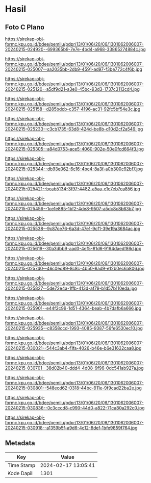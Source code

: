# Hasil

## Foto C Plano

https://sirekap-obj-formc.kpu.go.id/bdee/pemilu/pdpr/13/01/06/20/06/1301062006007-20240215-024920--699365b9-7e7e-4bd4-a968-33865274884c.jpg

https://sirekap-obj-formc.kpu.go.id/bdee/pemilu/pdpr/13/01/06/20/06/1301062006007-20240215-025007--aa2035bb-2db9-4591-ad97-f3be772c4f6b.jpg

https://sirekap-obj-formc.kpu.go.id/bdee/pemilu/pdpr/13/01/06/20/06/1301062006007-20240215-025120--a5df9d21-a3e0-45bc-93d3-1737c3113cd4.jpg

https://sirekap-obj-formc.kpu.go.id/bdee/pemilu/pdpr/13/01/06/20/06/1301062006007-20240215-025158--d285bdcb-c357-4196-ac31-92fc5bf54e3c.jpg

https://sirekap-obj-formc.kpu.go.id/bdee/pemilu/pdpr/13/01/06/20/06/1301062006007-20240215-025233--c3cb1735-63d8-424d-be8b-d10d2cf2a549.jpg

https://sirekap-obj-formc.kpu.go.id/bdee/pemilu/pdpr/13/01/06/20/06/1301062006007-20240215-025305--a84d0753-ace5-4060-902e-50e0fcd664f3.jpg

https://sirekap-obj-formc.kpu.go.id/bdee/pemilu/pdpr/13/01/06/20/06/1301062006007-20240215-025344--db93e062-6c16-4bc4-8a3f-a0b300c92bf7.jpg

https://sirekap-obj-formc.kpu.go.id/bdee/pemilu/pdpr/13/01/06/20/06/1301062006007-20240215-025421--bcab5134-3f97-4482-a5aa-e1c7eb7ea856.jpg

https://sirekap-obj-formc.kpu.go.id/bdee/pemilu/pdpr/13/01/06/20/06/1301062006007-20240215-025456--1ce1e885-1bf2-4de8-9507-a5dc8c8b63b7.jpg

https://sirekap-obj-formc.kpu.go.id/bdee/pemilu/pdpr/13/01/06/20/06/1301062006007-20240215-025538--9c87ce76-6a3d-47e1-9cf1-39e19a3684ac.jpg

https://sirekap-obj-formc.kpu.go.id/bdee/pemilu/pdpr/13/01/06/20/06/1301062006007-20240215-025619--30a3dbb9-aad0-4ef5-81d6-9164daedf86d.jpg

https://sirekap-obj-formc.kpu.go.id/bdee/pemilu/pdpr/13/01/06/20/06/1301062006007-20240215-025740--46c0ed89-8c8c-4b50-8ad9-e12b0ec6a806.jpg

https://sirekap-obj-formc.kpu.go.id/bdee/pemilu/pdpr/13/01/06/20/06/1301062006007-20240215-025827--5de72e4a-1ffb-413d-af79-b1d57b110eda.jpg

https://sirekap-obj-formc.kpu.go.id/bdee/pemilu/pdpr/13/01/06/20/06/1301062006007-20240215-025901--e44f2c99-1d51-4364-beab-4b7dafb6a666.jpg

https://sirekap-obj-formc.kpu.go.id/bdee/pemilu/pdpr/13/01/06/20/06/1301062006007-20240215-025935--c8358ccd-1993-4085-9387-56fe6530ec10.jpg

https://sirekap-obj-formc.kpu.go.id/bdee/pemilu/pdpr/13/01/06/20/06/1301062006007-20240215-030021--544c3ab4-f1fa-4026-b46e-b6e31632caa8.jpg

https://sirekap-obj-formc.kpu.go.id/bdee/pemilu/pdpr/13/01/06/20/06/1301062006007-20240215-030701--38d02b40-ddd4-4d08-9f96-0dc541ab927a.jpg

https://sirekap-obj-formc.kpu.go.id/bdee/pemilu/pdpr/13/01/06/20/06/1301062006007-20240215-030801--548ecd62-0318-44bc-911e-9f9cad22ba2e.jpg

https://sirekap-obj-formc.kpu.go.id/bdee/pemilu/pdpr/13/01/06/20/06/1301062006007-20240215-030836--0c3cccd8-c990-44d0-a822-71ca80a292c0.jpg

https://sirekap-obj-formc.kpu.go.id/bdee/pemilu/pdpr/13/01/06/20/06/1301062006007-20240215-030918--a1359b5f-a9d6-4c12-8def-1bfe9859f764.jpg


## Metadata

| Key        | Value               |
| ---------- | ------------------- |
| Time Stamp | 2024-02-17 13:05:41 |
| Kode Dapil | 1301                |



